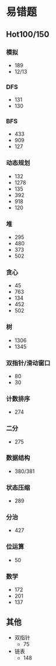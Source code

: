 # 易错题

## Hot100/150

### 模拟

- 189
- 12/13

### DFS

- 131
- 130

### BFS

- 433
- 909
- 127

### 动态规划

- 132
- 1278
- 135
- 392
- 918
- 120

### 堆

- 295
- 480
- 373
- 502

### 贪心

- 45
- 763
- 134
- 452
- 502

### 树

- 1306
- 1345

### 双指针/滑动窗口

- 80
- 30

### 计数排序

- 274

### 二分

- 275

### 数据结构

- 380/381

### 状态压缩

- 289

### 分治

- 427

### 位运算

- 50

### 数学

- 172
- 201
- 137

## 其他

- 双指针
  - 75
- 链表
  - 148
